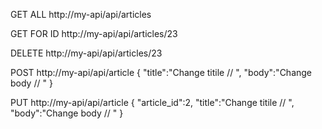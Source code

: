 
GET ALL http://my-api/api/articles

GET FOR ID http://my-api/api/articles/23

DELETE http://my-api/api/articles/23

POST http://my-api/api/article
{ 
	"title":"Change titile // ",
	"body":"Change body // "
}

PUT http://my-api/api/article
{ 
	"article_id":2,
	"title":"Change titile // ",
	"body":"Change body // "
}
